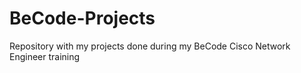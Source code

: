 # BeCode-Projects
Repository with my projects done during my BeCode Cisco Network Engineer training
